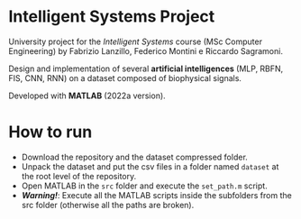 # Intelligent Systems Project
University project for the *Intelligent Systems* course (MSc Computer Engineering) by Fabrizio Lanzillo, Federico Montini e Riccardo Sagramoni.

Design and implementation of several **artificial intelligences** (MLP, RBFN, FIS, CNN, RNN) on a dataset composed of biophysical signals.

Developed with **MATLAB** (2022a version).

# How to run
- Download the repository and the dataset compressed folder.
- Unpack the dataset and put the csv files in a folder named `dataset` at the root level of the repository.
- Open MATLAB in the `src` folder and execute the `set_path.m` script.
- ***Warning!***: Execute all the MATLAB scripts inside the subfolders from the src folder (otherwise all the paths are broken).
